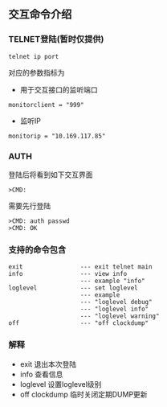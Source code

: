 ## 交互命令介绍


### TELNET登陆(暂时仅提供)

```
telnet ip port
```

对应的参数指标为

* 用于交互接口的监听端口
```
monitorclient = "999"
```
* 监听IP
```
monitorip = "10.169.117.85"
```

### AUTH

登陆后将看到如下交互界面

```
>CMD: 
```

需要先行登陆

```
>CMD: auth passwd
>CMD: OK
```

### 支持的命令包含

```
exit				--- exit telnet main
info				--- view info 
					--- example "info"
loglevel			--- set loglevel 
					--- example 
					--- "loglevel debug"
					--- "loglevel info"
					--- "loglevel warning"
off					--- "off clockdump"	    
```

### 解释

* exit 退出本次登陆
* info 查看信息
* loglevel 设置loglevel级别
* off clockdump 临时关闭定期DUMP更新

